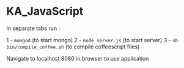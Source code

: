 KA_JavaScript
=============

In separate tabs run : 

1 - `mongod` (to start mongo)
2 - `node server.js` (to start server)
3 - `sh bin/compile_coffee.sh` (to compile coffeescript files)

Navigate to localhost:8080 in browser to use application